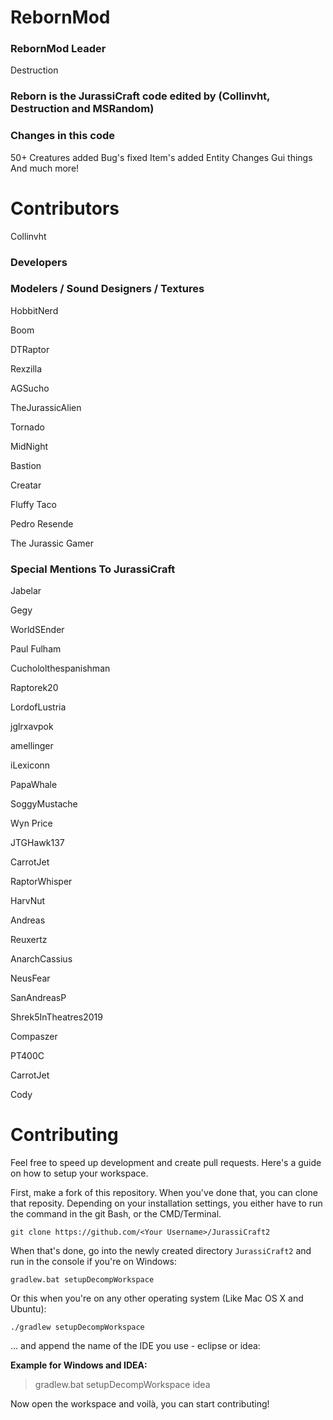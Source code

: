 # RebornMod

### RebornMod Leader
Destruction

### Reborn is the JurassiCraft code edited by (Collinvht, Destruction and MSRandom)
### Changes in this code
50+ Creatures added
Bug's fixed
Item's added
Entity Changes
Gui things
And much more!
# Contributors

Collinvht

### Developers

### Modelers / Sound Designers / Textures

HobbitNerd

Boom

DTRaptor

Rexzilla

AGSucho

TheJurassicAlien

Tornado

MidNight

Bastion

Creatar

Fluffy Taco

Pedro Resende

The Jurassic Gamer

### Special Mentions To JurassiCraft

Jabelar

Gegy

WorldSEnder

Paul Fulham

Cuchololthespanishman

Raptorek20

LordofLustria

jglrxavpok 

amellinger

iLexiconn

PapaWhale

SoggyMustache 

Wyn Price

JTGHawk137

CarrotJet   

RaptorWhisper 

HarvNut    

Andreas  

Reuxertz   

AnarchCassius   
    
NeusFear   

SanAndreasP    

Shrek5InTheatres2019    

Compaszer    

PT400C     

CarrotJet   

Cody


# Contributing
Feel free to speed up development and create pull requests. Here's a guide on how to setup your workspace.

First, make a fork of this repository. When you've done that, you can clone that reposity. Depending on your installation settings, you either have to run the command in the git Bash, or the CMD/Terminal.
```
git clone https://github.com/<Your Username>/JurassiCraft2
```

When that's done, go into the newly created directory `JurassiCraft2` and run in the console if you're on Windows:

```
gradlew.bat setupDecompWorkspace
```
Or this when you're on any other operating system (Like Mac OS X and Ubuntu):
```
./gradlew setupDecompWorkspace
```
... and append the name of the IDE you use - eclipse or idea:

__Example for Windows and IDEA:__
>gradlew.bat setupDecompWorkspace idea

Now open the workspace and voilà, you can start contributing!
